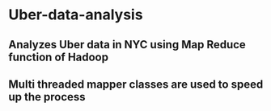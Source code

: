 # Uber-data-analysis

Analyzes Uber data in NYC using Map Reduce function of Hadoop
---
Multi threaded mapper classes are used to speed up the process
---

